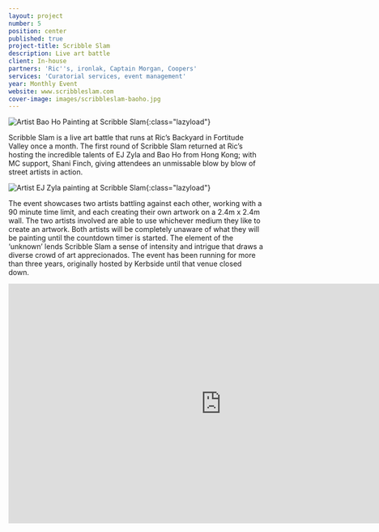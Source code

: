 ```yaml
---
layout: project
number: 5
position: center
published: true
project-title: Scribble Slam
description: Live art battle
client: In-house
partners: 'Ric''s, ironlak, Captain Morgan, Coopers'
services: 'Curatorial services, event management'
year: Monthly Event
website: www.scribbleslam.com
cover-image: images/scribbleslam-baoho.jpg
---
```

![Artist Bao Ho Painting at Scribble Slam]({{site.baseurl}}/images/scribbleslam-baoho.JPG){:class="lazyload"}


Scribble Slam is a live art battle that runs at Ric’s Backyard in Fortitude Valley once a month. The first round of Scribble Slam returned at Ric’s hosting the incredible talents of EJ Zyla and Bao Ho from Hong Kong; with MC support, Shani Finch, giving attendees an unmissable blow by blow of street artists in action.

![Artist EJ Zyla painting at Scribble Slam]({{site.baseurl}}/images/IMG_3681.JPG){:class="lazyload"}


The event showcases two artists battling against each other, working with a 90 minute time limit, and each creating their own artwork on a 2.4m x 2.4m wall. The two artists involved are able to use whichever medium they like to create an artwork. Both artists will be completely unaware of what they will be painting until the countdown timer is started. The element of the ‘unknown’ lends Scribble Slam a sense of intensity and intrigue that draws a diverse crowd of art apprecionados. The event has been running for more than three years, originally hosted by Kerbside until that venue closed down.

<div class="video-responsive">
	<iframe class="lazyload" width="840" height="473" src="https://www.youtube.com/embed/jLKxgUoCJrU" frameborder="0" allowfullscreen=""></iframe>
</div>
